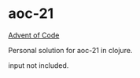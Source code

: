 # aoc-21

[Advent of Code](https://adventofcode.com/)

Personal solution for aoc-21 in clojure.

input not included.
